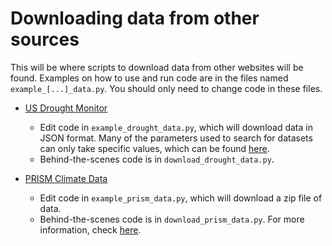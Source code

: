 # Downloading data from other sources

This will be where scripts to download data from other websites will be found. Examples on how to use and run code are in the files named `example_[...]_data.py`. You should only need to change code in these files.


- [US Drought Monitor](https://droughtmonitor.unl.edu/)
    - Edit code in `example_drought_data.py`, which will download data in JSON format. Many of the parameters used to search for datasets can only take specific values, which can be found [here](https://droughtmonitor.unl.edu/WebServiceInfo.aspx).
    - Behind-the-scenes code is in `download_drought_data.py`.

- [PRISM Climate Data](https://prism.oregonstate.edu/)
    - Edit code in `example_prism_data.py`, which will download a zip file of data.
    - Behind-the-scenes code is in `download_prism_data.py`. For more information, check [here](https://prism.oregonstate.edu/documents/PRISM_downloads_web_service.pdf).

